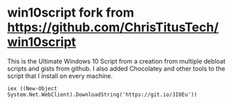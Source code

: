 # win10script fork from https://github.com/ChrisTitusTech/win10script
This is the Ultimate Windows 10 Script from a creation from multiple debloat scripts and gists from github. I also added Chocolatey and other tools to the script that I install on every machine.

```
iex ((New-Object System.Net.WebClient).DownloadString('https://git.io/JI0Eu'))
```

